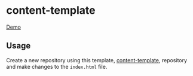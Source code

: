 # content-template

[Demo](https://insectatorious.github.io/content-template/)

## Usage

Create a new repository using this template, [content-template](https://github.com/insectatorious/content-template"), repository and make changes to the `index.html` file.


